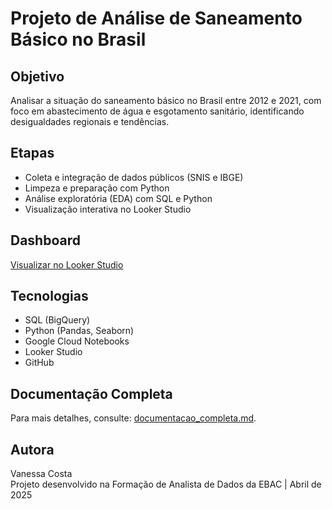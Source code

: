 # Projeto de Análise de Saneamento Básico no Brasil

## Objetivo
Analisar a situação do saneamento básico no Brasil entre 2012 e 2021, com foco em abastecimento de água e esgotamento sanitário, identificando desigualdades regionais e tendências.

## Etapas
- Coleta e integração de dados públicos (SNIS e IBGE)
- Limpeza e preparação com Python
- Análise exploratória (EDA) com SQL e Python
- Visualização interativa no Looker Studio

## Dashboard
[Visualizar no Looker Studio](https://lookerstudio.google.com/reporting/33dc93d6-4298-4c5a-b961-8f7f69cc77f4)

## Tecnologias
- SQL (BigQuery)
- Python (Pandas, Seaborn)
- Google Cloud Notebooks
- Looker Studio
- GitHub

## Documentação Completa

Para mais detalhes, consulte: [documentacao_completa.md](./documentacao_completa.md).


## Autora
Vanessa Costa  
Projeto desenvolvido na Formação de Analista de Dados da EBAC | Abril de 2025
